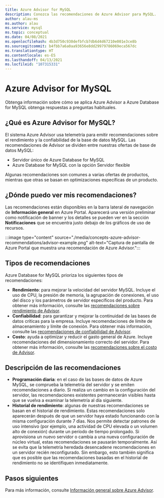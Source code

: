 ```yaml
---
title: Azure Advisor for MySQL
description: Conozca las recomendaciones de Azure Advisor para MySQL.
author: alau-ms
ms.author: alau
ms.service: mysql
ms.topic: conceptual
ms.date: 04/08/2021
ms.openlocfilehash: 4b3d750c930defbfcb7db6d4d67210e001e3ce8b
ms.sourcegitcommit: b4fbb7a6a0aa93656e8dd29979786069eca567dc
ms.translationtype: HT
ms.contentlocale: es-ES
ms.lasthandoff: 04/13/2021
ms.locfileid: "107315331"
---
```

# <a name="azure-advisor-for-mysql"></a>Azure Advisor for MySQL
Obtenga información sobre cómo se aplica Azure Advisor a Azure Database for MySQL obtenga respuestas a preguntas habituales.
## <a name="what-is-azure-advisor-for-mysql"></a>¿Qué es Azure Advisor for MySQL?
El sistema Azure Advisor usa telemetría para emitir recomendaciones sobre el rendimiento y la confiabilidad de la base de datos MySQL. Las recomendaciones de Advisor se dividen entre nuestras ofertas de base de datos MySQL:
* Servidor único de Azure Database for MySQL
* Azure Database for MySQL con la opción Servidor flexible

Algunas recomendaciones son comunes a varias ofertas de productos, mientras que otras se basan en optimizaciones específicas de un producto.
## <a name="where-can-i-view-my-recommendations"></a>¿Dónde puedo ver mis recomendaciones?
Las recomendaciones están disponibles en la barra lateral de navegación de **Información general** en Azure Portal. Aparecerá una versión preliminar como notificación de banner y los detalles se pueden ver en la sección **Notificaciones** que se encuentra justo debajo de los gráficos de uso de recursos.

:::image type="content" source="./media/concepts-azure-advisor-recommendations/advisor-example.png" alt-text="Captura de pantalla de Azure Portal que muestra una recomendación de Azure Advisor.":::

## <a name="recommendation-types"></a>Tipos de recomendaciones
Azure Database for MySQL prioriza los siguientes tipos de recomendaciones:
* **Rendimiento**: para mejorar la velocidad del servidor MySQL. Incluye el uso de CPU, la presión de memoria, la agrupación de conexiones, el uso del disco y los parámetros de servidor específicos del producto. Para obtener más información, consulte las [recomendaciones sobre rendimiento de Advisor](../advisor/advisor-performance-recommendations.md).
* **Confiabilidad**: para garantizar y mejorar la continuidad de las bases de datos críticas para la empresa. Incluye recomendaciones de límite de almacenamiento y límite de conexión. Para obtener más información, consulte las [recomendaciones de confiabilidad de Advisor](../advisor/advisor-high-availability-recommendations.md).
* **Costo**: ayuda a optimizar y reducir el gasto general de Azure. Incluye recomendaciones del dimensionamiento correcto del servidor. Para obtener más información, consulte las [recomendaciones sobre el costo de Advisor](../advisor/advisor-cost-recommendations.md).

## <a name="understanding-your-recommendations"></a>Descripción de las recomendaciones
* **Programación diaria**: en el caso de las bases de datos de Azure MySQL, se comprueba la telemetría del servidor y se emiten recomendaciones a diario. Si realiza un cambio en la configuración del servidor, las recomendaciones existentes permanecerán visibles hasta que se vuelva a examinar la telemetría al día siguiente. 
* **Historial de rendimiento**: algunas de nuestras recomendaciones se basan en el historial de rendimiento. Estas recomendaciones solo aparecerán después de que un servidor haya estado funcionando con la misma configuración durante 7 días. Nos permite detectar patrones de uso intensivo (por ejemplo, una actividad de CPU elevada o un volumen alto de conexión) durante un período de tiempo prolongado. Si aprovisiona un nuevo servidor o cambia a una nueva configuración de núcleo virtual, estas recomendaciones se pausarán temporalmente. Así se evita que la telemetría heredada desencadene recomendaciones en un servidor recién reconfigurado. Sin embargo, esto también significa que es posible que las recomendaciones basadas en el historial de rendimiento no se identifiquen inmediatamente.

## <a name="next-steps"></a>Pasos siguientes
Para más información, consulte [Información general sobre Azure Advisor](../advisor/advisor-overview.md).
